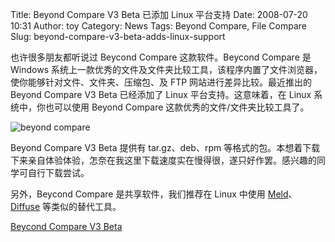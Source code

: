 Title: Beyond Compare V3 Beta 已添加 Linux 平台支持
Date: 2008-07-20 10:31
Author: toy
Category: News
Tags: Beyond Compare, File Compare
Slug: beyond-compare-v3-beta-adds-linux-support

也许很多朋友都听说过 Beycond Compare 这款软件。Beycond Compare 是
Windows
系统上一款优秀的文件及文件夹比较工具，该程序内置了文件浏览器，使你能够针对文件、文件夹、压缩包、及
FTP 网站进行差异比较。最近推出的 Beyond Compare V3 Beta 已经添加了 Linux
平台支持。这意味着，在 Linux 系统中，你也可以使用 Beyond Compare
这款优秀的文件/文件夹比较工具了。

![beyond compare](http://i.linuxtoy.org/i/2008/07/beyond-compare.png)

Beyond Compare V3 Beta 提供有 tar.gz、deb、rpm
等格式的包。本想着下载下来亲自体验体验，怎奈在我这里下载速度实在慢得很，遂只好作罢。感兴趣的同学可自行下载尝试。

另外，Beycond Compare 是共享软件，我们推荐在 Linux 中使用
[Meld](http://linuxtoy.org/archives/meld-2.html)、[Diffuse](http://linuxtoy.org/archives/diffuse-file-compare-and-merge-tool.html)
等类似的替代工具。

[Beycond Compare V3
Beta](http://www.scootersoftware.com/beta3/index.php)
